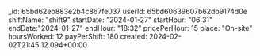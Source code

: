 <!-- {
    "firstname": "Madalina",
    "lastname": "Burlacu",
    "age": "26",
    "username": "Madalina97@",
    "email": "madalina@gmail.com",
    "password": "Madalina$123",
    "department":"IT"
},

{
    "firstname": "Octavian",
    "lastname": "Burlacu",
    "age": "27",
    "username": "Octavian96@",
    "email": "octavian@gmail.com",
    "password": "Octavian@123",
    "department": "HR"
}

{
    "firstname": "Mariana",
    "lastname": "Burlacu",
    "age": "30",
    "username": "Mariana25@",
    "email": "mariana@gmail.com",
    "password": "Mariana@123",
    "department": "Marketing"
} -->


_id: 65bd62eb883e2b4c867fe037
userId: 65bd60639607b62db9174d0e
shiftName: "shift9"
startDate: "2024-01-27"
startHour: "06:31"
endDate:"2024-01-27"
endHour: "18:32"
pricePerHour: 15
place: "On-site"
hoursWorked: 12
payPerShift: 180
created: 2024-02-02T21:45:12.094+00:00